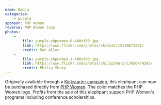 ```yaml
---
name: Umoja
categories:
    - purple
sponsor: PHP Women
reverse: PHP Women logo
photos:
    -
        file: purple-phpwomen-0-400x300.jpg
        link: https://www.flickr.com/photos/akrabat/15399671262/
        credit: Rob Allen
    -
        file: purple-phpwomen-1-400x300.jpg
        link: https://www.flickr.com/photos/philipsharp/17856474593/
        credit: Philip Sharp
---
```

Originally available through a [Kickstarter campaign](https://www.kickstarter.com/projects/77145396/phpwomen-purple-elephpants),
this elephpant can now be purchased directly from [PHP Women](http://shop.phpwomen.org/).
The color matches the PHP Women logo. Profits from the sale of this elephpant support
PHP Women's programs including conference scholarships.
